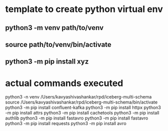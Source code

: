 # template to create python virtual env
##    python3 -m venv path/to/venv
##    source path/to/venv/bin/activate
##    python3 -m pip install xyz

# actual commands executed
python3 -n venv /Users/kavyashivashankar/rpd/iceberg-multi-schema
source /Users/kavyashivashankar/rpd/iceberg-multi-schema/bin/activate
python3 -m pip install confluent-kafka
python3 -m pip install httpx
python3 -m pip install attrs
python3 -m pip install cachetools
python3 -m pip install authlib
python3 -m pip install fastavro
python3 -m pip install fastavro
python3 -m pip install requests
python3 -m pip install avro

